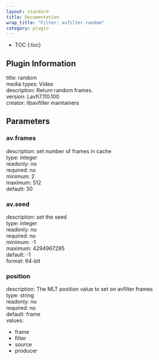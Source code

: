 ```yaml
---
layout: standard
title: Documentation
wrap_title: "Filter: avfilter.random"
category: plugin
---
```

* TOC
{:toc}

## Plugin Information

title: random  
media types:
Video  
description: Return random frames.  
version: Lavfi7.110.100  
creator: libavfilter maintainers  

## Parameters

### av.frames

  
description:
set number of frames in cache  
type: integer  
readonly: no  
required: no  
minimum: 2  
maximum: 512  
default: 30  

### av.seed

  
description:
set the seed  
type: integer  
readonly: no  
required: no  
minimum: -1  
maximum: 4294967295  
default: -1  
format: 64-bit  

### position

  
description:
The MLT position value to set on avfilter frames  
type: string  
readonly: no  
required: no  
default: frame  
values:  

* frame
* filter
* source
* producer

